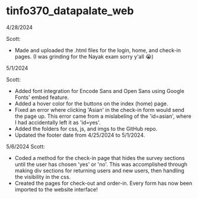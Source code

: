 # tinfo370_datapalate_web

4/28/2024

Scott:
- Made and uploaded the .html files for the login, home, and check-in pages. (I was grinding for the Nayak exam sorry y'all 😭)

5/1/2024


Scott:
- Added font integration for Encode Sans and Open Sans using Google Fonts' embed feature.
- Added a hover color for the buttons on the index (home) page.
- Fixed an error where clicking 'Asian' in the check-in form would send the page up. This error came from a mislabeling of the 'id=asian', where I had accidentally left it as 'id=yes'.
- Added the folders for css, js, and imgs to the GitHub repo.
- Updated the footer date from 4/25/2024 to 5/1/2024.

5/6/2024
Scott:
- Coded a method for the check-in page that hides the survey sections until the user has chosen 'yes' or 'no'. This was accomplished through making div sections for returning users and new users, then handling the visibility in the css.
- Created the pages for check-out and order-in. Every form has now been imported to the website interface!
